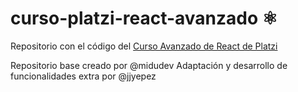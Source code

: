 # curso-platzi-react-avanzado ⚛️

Repositorio con el código del [Curso Avanzado de React de Platzi](https://platzi.com/cursos/react-avanzado/)

Repositorio base creado por @midudev
Adaptación y desarrollo de funcionalidades extra por @jjyepez
